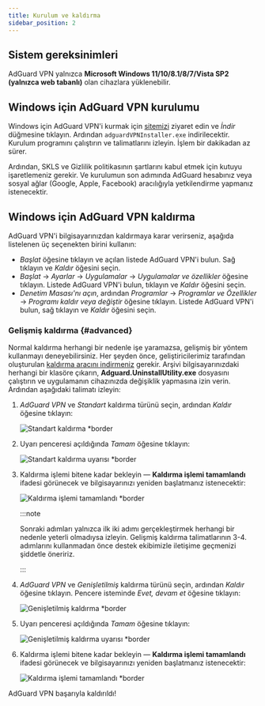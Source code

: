 ```yaml
---
title: Kurulum ve kaldırma
sidebar_position: 2
---
```


## Sistem gereksinimleri

AdGuard VPN yalnızca **Microsoft Windows 11/10/8.1/8/7/Vista SP2 (yalnızca web tabanlı)** olan cihazlara yüklenebilir.

## Windows için AdGuard VPN kurulumu

Windows için AdGuard VPN'i kurmak için [sitemizi](https://adguard-vpn.com/welcome.html) ziyaret edin ve *İndir* düğmesine tıklayın. Ardından `adguardVPNInstaller.exe` indirilecektir. Kurulum programını çalıştırın ve talimatlarını izleyin. İşlem bir dakikadan az sürer.

Ardından, SKLS ve Gizlilik politikasının şartlarını kabul etmek için kutuyu işaretlemeniz gerekir. Ve kurulumun son adımında AdGuard hesabınız veya sosyal ağlar (Google, Apple, Facebook) aracılığıyla yetkilendirme yapmanız istenecektir.

## Windows için AdGuard VPN kaldırma

AdGuard VPN'i bilgisayarınızdan kaldırmaya karar verirseniz, aşağıda listelenen üç seçenekten birini kullanın:

- *Başlat* öğesine tıklayın ve açılan listede AdGuard VPN'i bulun. Sağ tıklayın ve *Kaldır* öğesini seçin.
- *Başlat* → *Ayarlar* → *Uygulamalar* → *Uygulamalar ve özellikler* öğesine tıklayın. Listede AdGuard VPN'i bulun, tıklayın ve *Kaldır* öğesini seçin.
- *Denetim Masası'nı açın*, ardından *Programlar* → *Programlar ve Özellikler* → *Programı kaldır veya değiştir* öğesine tıklayın. Listede AdGuard VPN'i bulun, sağ tıklayın ve *Kaldır* öğesini seçin.

### Gelişmiş kaldırma {#advanced}

Normal kaldırma herhangi bir nedenle işe yaramazsa, gelişmiş bir yöntem kullanmayı deneyebilirsiniz. Her şeyden önce, geliştiricilerimiz tarafından oluşturulan [kaldırma aracını indirmeniz](https://cdn.adtidy.org/distr/windows/Uninstall_Utility.zip) gerekir. Arşivi bilgisayarınızdaki herhangi bir klasöre çıkarın, **Adguard.UninstallUtility.exe** dosyasını çalıştırın ve uygulamanın cihazınızda değişiklik yapmasına izin verin. Ardından aşağıdaki talimatı izleyin:

1. *AdGuard VPN* ve *Standart* kaldırma türünü seçin, ardından *Kaldır* öğesine tıklayın:

    ![Standart kaldırma *border](https://cdn.adguardvpn.com/content/kb/vpn/windows/vpn_standard.jpg)

1. Uyarı penceresi açıldığında *Tamam* öğesine tıklayın:

    ![Standart kaldırma uyarısı *border](https://cdn.adtidy.org/content/kb/vpn/windows/vpn_standard_warning.jpg)

1. Kaldırma işlemi bitene kadar bekleyin — **Kaldırma işlemi tamamlandı** ifadesi görünecek ve bilgisayarınızı yeniden başlatmanız istenecektir:

    ![Kaldırma işlemi tamamlandı *border](https://cdn.adguardvpn.com/content/kb/vpn/windows/vpn_standard_complete.jpg)

    :::note

    Sonraki adımları yalnızca ilk iki adımı gerçekleştirmek herhangi bir nedenle yeterli olmadıysa izleyin. Gelişmiş kaldırma talimatlarının 3-4. adımlarını kullanmadan önce destek ekibimizle iletişime geçmenizi şiddetle öneririz.

    :::

1. *AdGuard VPN* ve *Genişletilmiş* kaldırma türünü seçin, ardından *Kaldır* öğesine tıklayın. Pencere isteminde *Evet, devam et* öğesine tıklayın:

    ![Genişletilmiş kaldırma *border](https://cdn.adguardvpn.com/content/kb/vpn/windows/vpn_extended.jpg)

1. Uyarı penceresi açıldığında *Tamam* öğesine tıklayın:

    ![Genişletilmiş kaldırma uyarısı *border](https://cdn.adtidy.org/content/kb/vpn/windows/vpn_standard_warning.jpg)

1. Kaldırma işlemi bitene kadar bekleyin — **Kaldırma işlemi tamamlandı** ifadesi görünecek ve bilgisayarınızı yeniden başlatmanız istenecektir:

    ![Kaldırma işlemi tamamlandı *border](https://cdn.adguardvpn.com/content/kb/vpn/windows/vpn_extended_complete.jpg)

AdGuard VPN başarıyla kaldırıldı!
